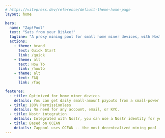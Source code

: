```yaml
---
# https://vitepress.dev/reference/default-theme-home-page
layout: home

hero:
  name: "Zap!Pool"
  text: "Sats from your BitAxe!"
  tagline: "A proxy mining pool for small home miner devices, with Nostr integration"
  actions:
    - theme: brand
      text: Quick Start
      link: /quick
    - theme: alt
      text: How To
      link: /howto
    - theme: alt
      text: FAQ
      link: /faq

features:
  - title: Optimized for home miner devices
    details: You can get daily small-amount payouts from a small-power home miner (BitAxe or similar).
  - title: 100% Permissionless
    details: No need for any account, email, or KYC.
  - title: Nostr integration
    details: Integrated with Nostr, you can use a Nostr identity for your miner and the pool.
  - title: Based on OCEAN
    details: Zappool uses OCEAN -- the most decentralized mining pool -- as its mother pool.
---
```



